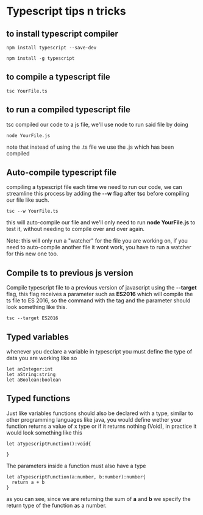 # **Typescript tips n tricks**

## to install typescript compiler
```
npm install typescript --save-dev

npm install -g typescript
```


## to compile a typescript file
```
tsc YourFile.ts
```

## to run a compiled typescript file

tsc compiled our code to a js file, we'll use node to run said file by doing
```
node YourFile.js
```
note that instead of using the .ts file we use the .js which has been compiled

## Auto-compile typescript file
compiling a typescript file each time we need to run our code, we can streamline this process
by adding the **--w** flag after **tsc** before compiling our file like such.

```
tsc --w YourFile.ts
```
this will auto-compile our file and we'll only need to run **node YourFile.js** to test it, without needing to compile over and over again.

Note: this will only run a "watcher" for the file you are working on, if you need to auto-compile another file it wont work, you have to run a watcher for this new one too.

## Compile ts to previous js version

Compile typescript file to a previous version of javascript using the **--target** flag, this flag receives a parameter such as **ES2016** which will compile the ts file to ES 2016, so the command with the tag and the parameter should look something like this.

```
tsc --target ES2016
```

## Typed variables

whenever you declare a variable in typescript you must define the type of data you are working like so

```
let anInteger:int
let aString:string
let aBoolean:boolean
```

## Typed functions
Just like variables functions should also be declared with a type, similar to other programming languages like java, you would define wether your function returns a value of x type or if it returns nothing (Void), in practice it would look something like this

```
let aTypescriptFunction():void{

}

```

The parameters inside a function must also have a type

```
let aTypescriptFunction(a:number, b:number):number{
  return a + b
}
```
as you can see, since we are returning the sum of **a** and **b** we specify the return type of the function as a number.